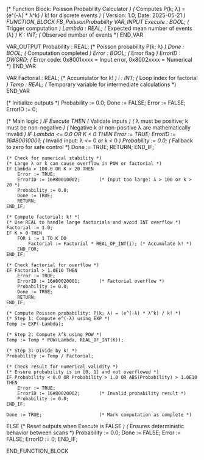(* Function Block: Poisson Probability Calculator *)
(* Computes P(k; λ) = (e^(-λ) * λ^k) / k! for discrete events *)
(* Version: 1.0, Date: 2025-05-21 *)
FUNCTION_BLOCK FB_PoissonProbability
VAR_INPUT
    Execute : BOOL;                   (* Trigger computation *)
    Lambda : REAL;                    (* Expected mean number of events (λ) *)
    K : INT;                          (* Observed number of events *)
END_VAR

VAR_OUTPUT
    Probability : REAL;                (* Poisson probability P(k; λ) *)
    Done : BOOL;                      (* Computation completed *)
    Error : BOOL;                     (* Error flag *)
    ErrorID : DWORD;                  (* Error code: 0x8001xxxx = Input error, 0x8002xxxx = Numerical *)
END_VAR

VAR
    Factorial : REAL;                 (* Accumulator for k! *)
    i : INT;                          (* Loop index for factorial *)
    Temp : REAL;                      (* Temporary variable for intermediate calculations *)
END_VAR

(* Initialize outputs *)
Probability := 0.0;
Done := FALSE;
Error := FALSE;
ErrorID := 0;

(* Main logic *)
IF Execute THEN
    (* Validate inputs *)
    (* λ must be positive; k must be non-negative *)
    (* Negative k or non-positive λ are mathematically invalid *)
    IF Lambda <= 0.0 OR K < 0 THEN
        Error := TRUE;
        ErrorID := 16#80010001;       (* Invalid input: λ <= 0 or k < 0 *)
        Probability := 0.0;           (* Fallback to zero for safe control *)
        Done := TRUE;
        RETURN;
    END_IF;

    (* Check for numerical stability *)
    (* Large λ or k can cause overflow in POW or factorial *)
    IF Lambda > 100.0 OR K > 20 THEN
        Error := TRUE;
        ErrorID := 16#80010002;       (* Input too large: λ > 100 or k > 20 *)
        Probability := 0.0;
        Done := TRUE;
        RETURN;
    END_IF;

    (* Compute factorial: k! *)
    (* Use REAL to handle large factorials and avoid INT overflow *)
    Factorial := 1.0;
    IF K > 0 THEN
        FOR i := 1 TO K DO
            Factorial := Factorial * REAL_OF_INT(i); (* Accumulate k! *)
        END_FOR;
    END_IF;

    (* Check factorial for overflow *)
    IF Factorial > 1.0E10 THEN
        Error := TRUE;
        ErrorID := 16#80020001;       (* Factorial overflow *)
        Probability := 0.0;
        Done := TRUE;
        RETURN;
    END_IF;

    (* Compute Poisson probability: P(k; λ) = (e^(-λ) * λ^k) / k! *)
    (* Step 1: Compute e^(-λ) using EXP *)
    Temp := EXP(-Lambda);
    
    (* Step 2: Compute λ^k using POW *)
    Temp := Temp * POW(Lambda, REAL_OF_INT(K));
    
    (* Step 3: Divide by k! *)
    Probability := Temp / Factorial;

    (* Check result for numerical validity *)
    (* Ensure probability is in [0, 1] and not overflowed *)
    IF Probability < 0.0 OR Probability > 1.0 OR ABS(Probability) > 1.0E10 THEN
        Error := TRUE;
        ErrorID := 16#80020002;       (* Invalid probability result *)
        Probability := 0.0;
    END_IF;

    Done := TRUE;                     (* Mark computation as complete *)
ELSE
    (* Reset outputs when Execute is FALSE *)
    (* Ensures deterministic behavior between scans *)
    Probability := 0.0;
    Done := FALSE;
    Error := FALSE;
    ErrorID := 0;
END_IF;

END_FUNCTION_BLOCK
